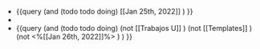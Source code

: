 - {{query (and (todo todo doing) [[Jan 25th, 2022]] ) }}
-
- {{query (and (todo todo doing)  (not [[Trabajos U]] ) (not [[Templates]] )  (not <%[[Jan 26th, 2022]]%> ) ) }}